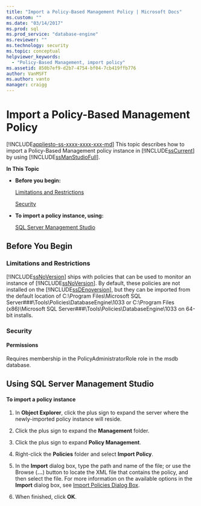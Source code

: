 ```yaml
---
title: "Import a Policy-Based Management Policy | Microsoft Docs"
ms.custom: ""
ms.date: "03/14/2017"
ms.prod: sql
ms.prod_service: "database-engine"
ms.reviewer: ""
ms.technology: security
ms.topic: conceptual
helpviewer_keywords: 
  - "Policy-Based Management, import policy"
ms.assetid: 850b7ef9-d2b7-4754-bf04-7cb419ffb776
author: VanMSFT
ms.author: vanto
manager: craigg
---
```

# Import a Policy-Based Management Policy
[!INCLUDE[appliesto-ss-xxxx-xxxx-xxx-md](../../includes/appliesto-ss-xxxx-xxxx-xxx-md.md)]
  This topic describes how to import a Policy-Based Management policy instance in [!INCLUDE[ssCurrent](../../includes/sscurrent-md.md)] by using [!INCLUDE[ssManStudioFull](../../includes/ssmanstudiofull-md.md)].  
  
 **In This Topic**  
  
-   **Before you begin:**  
  
     [Limitations and Restrictions](#Restrictions)  
  
     [Security](#Security)  
  
-   **To import a policy instance, using:**  
  
     [SQL Server Management Studio](#SSMSProcedure)  
  
##  <a name="BeforeYouBegin"></a> Before You Begin  
  
###  <a name="Restrictions"></a> Limitations and Restrictions  
 [!INCLUDE[ssNoVersion](../../includes/ssnoversion-md.md)] ships with policies that can be used to monitor an instance of [!INCLUDE[ssNoVersion](../../includes/ssnoversion-md.md)]. By default, these policies are not installed on the [!INCLUDE[ssDEnoversion](../../includes/ssdenoversion-md.md)], but they can be imported from the default location of C:\Program Files\Microsoft SQL Server\###\Tools\Policies\DatabaseEngine\1033 or C:\Program Files (x86)\Microsoft SQL Server\###\Tools\Policies\DatabaseEngine\1033 on 64-bit installs.
  
###  <a name="Security"></a> Security  
  
####  <a name="Permissions"></a> Permissions  
 Requires membership in the PolicyAdministratorRole role in the msdb database.  
  
##  <a name="SSMSProcedure"></a> Using SQL Server Management Studio  
  
#### To import a policy instance  
  
1.  In **Object Explorer**, click the plus sign to expand the server where the newly-imported policy instance will reside.  
  
2.  Click the plus sign to expand the **Management** folder.  
  
3.  Click the plus sign to expand **Policy Management**.  
  
4.  Right-click the **Policies** folder and select **Import Policy**.  
  
5.  In the **Import** dialog box, type the path and name of the file; or use the Browse (**...**) button to locate the XML file that contains the policy, and then select the file. For more information on the available options in the **Import** dialog box, see [Import Policies Dialog Box](../../relational-databases/policy-based-management/import-policies-dialog-box.md).  
  
6.  When finished, click **OK**.  
  
  
